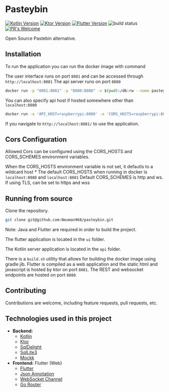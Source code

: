 # Pasteybin 

[![Kotlin Version](https://img.shields.io/badge/Kotlin-1.5.31-blue.svg)](https://kotlinlang.org/)
[![Ktor Version](https://img.shields.io/badge/Ktor-1.6.4-orange.svg)](https://ktor.io/)
[![Flutter Version](https://img.shields.io/badge/Flutter-2.8.0-blue.svg)](https://flutter.dev/)
![build status](https://github.com/Neuman968/pasteybin/actions/workflows/ci.yml/badge.svg) 
[![PR's Welcome](https://img.shields.io/badge/PRs-welcome-brightgreen.svg?style=flat)](http://makeapullrequest.com)

Open Source Pastebin alternative.

## Installation

To run the application you can run the docker image with command

The user interface runs on port `8081` and can be accessed through `http://localhost:8081`
The api server runs on port `8080`

```bash
docker run -p "8081:8081" -p "8080:8080" -v $(pwd):/db:rw --name pasteybin neuman314/pasteybin
```

You can also specify api host if hosted somewhere other than `localhost:8080`

```bash
docker run -e 'API_HOST=raspberrypi:8080' -e 'CORS_HOSTS=raspberrypi:8080,raspberrypi:8081' -p "8081:8081" -p "8080:8080" -v $(pwd):/db:rw --name pasteybin neuman314/pasteybin
```

If you navigate to `http://localhost:8081/` to use the application.

## Cors Configuration

Allowed Cors can be configured using the CORS_HOSTS and CORS_SCHEMES environment variables. 

When the CORS_HOSTS environment variable is not set, it defautls to a wildcard host *
The default CORS_HOSTS when running in docker is `localhost:8080` and `localhost:8081`
Default CORS_SCHEMES is http and ws. If using TLS, can be set to https and wss


## Running from source 

Clone the repository.

```bash
git clone git@github.com:Neuman968/pasteybin.git
```

Note: Java and Flutter are required in order to build the project.

The flutter application is located in the `ui` folder. 

The Kotlin server application is located in the `api` folder.

There is a `build.sh` utility that allows for building the docker image using gradle jib. Flutter is compiled as a web application and the static html and javascript is hosted by ktor on port `8081`. The REST and websocket endpoints are hosted on port `8080`. 


## Contributing

Contributions are welcome, including feature requests, pull requests, etc.

## Technologies used in this project

- **Backend:** 
   - [Kotlin](https://kotlinlang.org/)
   - [Ktor](https://ktor.io)
   - [SqlDelight](https://github.com/cashapp/sqldelight)
   - [SqlLite3](https://www.sqlite.org/index.html)
   - [Mockk](https://mockk.io/)
- **Frontend:** Flutter (Web)
   - [Flutter](https://flutter.dev/)
   - [Json Annotation](https://pub.dev/packages/json_annotation)
   - [WebSocket Channel](https://pub.dev/packages/web_socket_channel)
   - [Go Router](https://pub.dev/packages/go_router)


